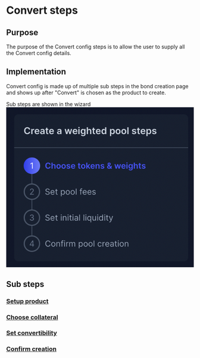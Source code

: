 # Convert steps

## Purpose

The purpose of the Convert config steps is to allow the user to supply all the Convert config details.

## Implementation

Convert config is made up of multiple sub steps in the bond creation page and shows up after "Convert" is chosen as the product to create.

Sub steps are shown in the wizard
![](../../../../assets/balancer/wizard_steps.png)

## Sub steps

### [Setup product](../steps.md###Setup-product)

### [Choose collateral](../steps.md###Choose-collateral)

### [Set convertibility](../steps.md###Set-convertibility)

### [Confirm creation](../steps.md###Confirm-creation)
